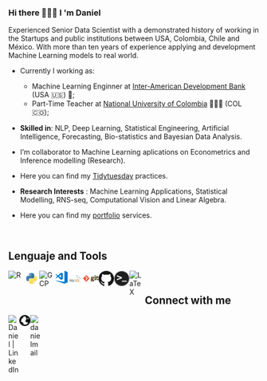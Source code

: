 ### Hi there 👨🏻‍💻 I 'm Daniel

Experienced Senior Data Scientist with a demonstrated history of working in the Startups and public institutions between USA, Colombia, Chile and México. With more than ten years of experience applying and development Machine Learning models to real world.

* Currently I working as:
  + Machine Learning Enginner at [Inter-American Development Bank](https://www.iadb.org/es/acerca-del-bid/financiamiento-del-bid/financiamiento-del-bid%2C6028.html) (USA 🇺🇸) 🤖;
  + Part-Time Teacher at [National University of Colombia](https://unal.edu.co/) 👨🏻‍🏫 (COL 🇨🇴);

* __Skilled in__: NLP, Deep Learning, Statistical Engineering, Artificial Intelligence, Forecasting, Bio-statistics and Bayesian Data Analysis.

* I’m  collaborator to Machine Learning aplications on Econometrics and Inference modelling (Research).

* Here you can find my [Tidytuesday](https://github.com/carlosjimenez88M/Tidy-tuesday) practices.

* __Research Interests__ : Machine Learning Applications, Statistical Modelling, RNS-seq, Computational Vision and Linear Algebra.

* Here you can find my [portfolio](https://github.com/carlosjimenez88M/Portfolio/blob/gh-pages/index.md) services.


<br />

## Lenguaje and Tools

<img align="left" alt="R" width="31px" src="https://avatars0.githubusercontent.com/u/513560?s=200&v=4" />


<img align="left" alt="Python" width="31px" src="https://raw.githubusercontent.com/github/explore/80688e429a7d4ef2fca1e82350fe8e3517d3494d/topics/python/python.png" />


<img align="left" alt="GCP" width="31px" src="https://genuinocloud.com/wp-content/uploads/2019/09/mx-con-datos-de-genuinocloud-cloud-dns-de-gcp-logo-genuinocloud.com.jpg" />

<img align="left" alt="Visual Studio Code" width="26px" src="https://raw.githubusercontent.com/github/explore/80688e429a7d4ef2fca1e82350fe8e3517d3494d/topics/visual-studio-code/visual-studio-code.png" />

<img align="left" alt="MySQL" width="31px" src="https://raw.githubusercontent.com/github/explore/80688e429a7d4ef2fca1e82350fe8e3517d3494d/topics/mysql/mysql.png" />

<img align="left" alt="Git" width="31px" src="https://raw.githubusercontent.com/github/explore/80688e429a7d4ef2fca1e82350fe8e3517d3494d/topics/git/git.png" />

<img align="left" alt="GitHub" width="31px" src="https://raw.githubusercontent.com/github/explore/78df643247d429f6cc873026c0622819ad797942/topics/github/github.png" />



<img align="left" alt="Terminal" width="31px" src="https://raw.githubusercontent.com/github/explore/80688e429a7d4ef2fca1e82350fe8e3517d3494d/topics/terminal/terminal.png" />

<img align="left" alt="LaTeX" width="31px" src="https://upload.wikimedia.org/wikipedia/commons/thumb/9/92/LaTeX_logo.svg/1599px-LaTeX_logo.svg.png" />

<br />

## Connect with me

[<img align="left" alt="Daniel | LinkedIn" width="22px" src="https://cdn.jsdelivr.net/npm/simple-icons@v3/icons/linkedin.svg" />](https://www.linkedin.com/in/djimenezm/)




[<img align="left" alt="danielblog" width="22px" src="https://raw.githubusercontent.com/iconic/open-iconic/master/svg/globe.svg" />](www.danieljimenezm.com)

[<img align="left" alt="danielmail" width="22px" src="https://upload.wikimedia.org/wikipedia/commons/thumb/a/ab/Gmail_Icon.svg/1024px-Gmail_Icon.svg.png" />](danieljimenez88m@gmail.com)


